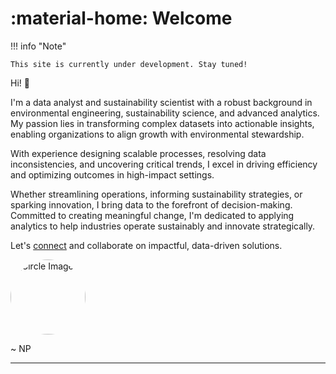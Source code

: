 # :material-home: Welcome

!!! info "Note"

    This site is currently under development. Stay tuned!

Hi! :wave:

I'm a data analyst and sustainability scientist with a robust background in
environmental engineering, sustainability science, and advanced analytics.
My passion lies in transforming complex datasets into actionable insights,
enabling organizations to align growth with environmental stewardship.

With experience designing scalable processes, resolving data
inconsistencies, and uncovering critical trends, I excel in driving efficiency
and optimizing outcomes in high-impact settings.

​Whether streamlining operations, informing sustainability strategies, or
sparking innovation, I bring data to the forefront of decision-making.
Committed to creating meaningful change, I'm dedicated to applying analytics
to help industries operate sustainably and innovate strategically.

Let's [connect](https://www.linkedin.com/in/noah-portman/) and collaborate on impactful, data-driven solutions.

<img
    src="https://media.licdn.com/dms/image/v2/D5603AQEGH_L2gfd04A/profile-displayphoto-shrink_800_800/profile-displayphoto-shrink_800_800/0/1729716600490?e=1752710400&v=beta&t=3xSZw-kIlbdoiBmDQBK9K7OKrtBaNgxJIB-yXNrI1oc"
    alt="Circle Image"
    style="width:120px; height:120px; border-radius:50%; object-fit:cover;"
    class="hover-effect">

~ NP

---

